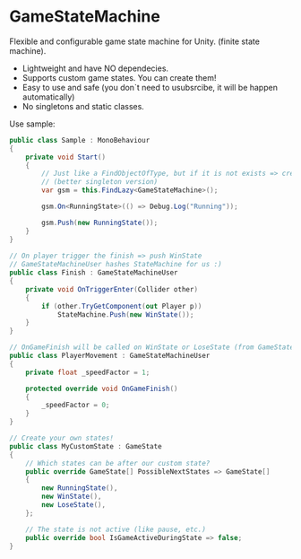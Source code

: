 # GameStateMachine
Flexible and configurable game state machine for Unity. (finite state machine).
- Lightweight and have NO dependecies.
- Supports custom game states. You can create them!
- Easy to use and safe (you don`t need to usubsrcibe, it will be happen automatically)
- No singletons and static classes.

Use sample:
```csharp
public class Sample : MonoBehaviour
{
    private void Start()
    {
        // Just like a FindObjectOfType, but if it is not exists => create it
        // (better singleton version)
        var gsm = this.FindLazy<GameStateMachine>();

        gsm.On<RunningState>(() => Debug.Log("Running"));

        gsm.Push(new RunningState());
    }
}
    
// On player trigger the finish => push WinState
// GameStateMachineUser hashes StateMachine for us :)
public class Finish : GameStateMachineUser
{
    private void OnTriggerEnter(Collider other)
    {
        if (other.TryGetComponent(out Player p))
            StateMachine.Push(new WinState());
    }
}

// OnGameFinish will be called on WinState or LoseState (from GameStateMachineUser) 
public class PlayerMovement : GameStateMachineUser
{
    private float _speedFactor = 1;

    protected override void OnGameFinish()
    {
        _speedFactor = 0;
    }
}

// Create your own states!
public class MyCustomState : GameState
{
    // Which states can be after our custom state?
    public override GameState[] PossibleNextStates => GameState[]
    {
        new RunningState(),
        new WinState(),
        new LoseState(),
    };

    // The state is not active (like pause, etc.)
    public override bool IsGameActiveDuringState => false;
}
```

